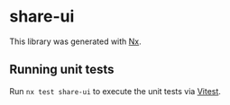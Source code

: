 # share-ui

This library was generated with [Nx](https://nx.dev).

## Running unit tests

Run `nx test share-ui` to execute the unit tests via [Vitest](https://vitest.dev/).
